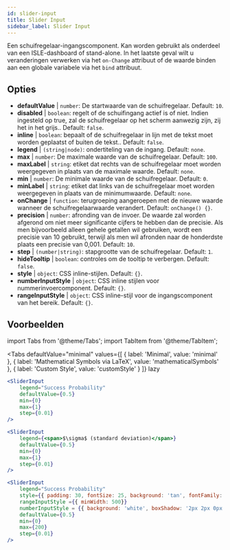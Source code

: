 ```yaml
---
id: slider-input
title: Slider Input
sidebar_label: Slider Input
---
```


Een schuifregelaar-ingangscomponent. Kan worden gebruikt als onderdeel van een ISLE-dashboard of stand-alone. In het laatste geval wilt u veranderingen verwerken via het `on-Change` attribuut of de waarde binden aan een globale variabele via het `bind` attribuut.

## Opties

* __defaultValue__ | `number`: De startwaarde van de schuifregelaar. Default: `10`.
* __disabled__ | `boolean`: regelt of de schuifingang actief is of niet. Indien ingesteld op true, zal de schuifregelaar op het scherm aanwezig zijn, zij het in het grijs.. Default: `false`.
* __inline__ | `boolean`: bepaalt of de schuifregelaar in lijn met de tekst moet worden geplaatst of buiten de tekst.. Default: `false`.
* __legend__ | `(string|node)`: ondertiteling van de ingang. Default: `none`.
* __max__ | `number`: De maximale waarde van de schuifregelaar. Default: `100`.
* __maxLabel__ | `string`: etiket dat rechts van de schuifregelaar moet worden weergegeven in plaats van de maximale waarde. Default: `none`.
* __min__ | `number`: De minimale waarde van de schuifregelaar. Default: `0`.
* __minLabel__ | `string`: etiket dat links van de schuifregelaar moet worden weergegeven in plaats van de minimumwaarde. Default: `none`.
* __onChange__ | `function`: terugroeping aangeroepen met de nieuwe waarde wanneer de schuifregelaarwaarde verandert. Default: `onChange() {}`.
* __precision__ | `number`: afronding van de invoer. De waarde zal worden afgerond om niet meer significante cijfers te hebben dan de precisie. Als men bijvoorbeeld alleen gehele getallen wil gebruiken, wordt een precisie van 10 gebruikt, terwijl als men wil afronden naar de honderdste plaats een precisie van 0,001. Default: `10`.
* __step__ | `(number|string)`: stapgrootte van de schuifregelaar. Default: `1`.
* __hideTooltip__ | `boolean`: controles om de tooltip te verbergen. Default: `false`.
* __style__ | `object`: CSS inline-stijlen. Default: `{}`.
* __numberInputStyle__ | `object`: CSS inline stijlen voor nummerinvoercomponent. Default: `{}`.
* __rangeInputStyle__ | `object`: CSS inline-stijl voor de ingangscomponent van het bereik. Default: `{}`.


## Voorbeelden


import Tabs from '@theme/Tabs';
import TabItem from '@theme/TabItem';

<Tabs
    defaultValue="minimal"
    values={[
        { label: 'Minimal', value: 'minimal' },
        { label: 'Mathematical Symbols via LaTeX', value: 'mathematicalSymbols' },
        { label: 'Custom Style', value: 'customStyle' }
    ]}
    lazy
>

<TabItem value="minimal">

```jsx live
<SliderInput
    legend="Success Probability"
    defaultValue={0.5}
    min={0}
    max={1}
    step={0.01}
/>
```

</TabItem>

<TabItem value="mathematicalSymbols">

```jsx live
<SliderInput
    legend={<span>$\sigma$ (standard deviation)</span>}
    defaultValue={0.5}
    min={0}
    max={1}
    step={0.01}
/>
```

</TabItem>

<TabItem value="customStyle">

```jsx live
<SliderInput
    legend="Success Probability"
    style={{ padding: 30, fontSize: 25, background: 'tan', fontFamily: 'Georgia'}}
    rangeInputStyle ={{ minWidth: 500}}
    numberInputStyle = {{ background: 'white', boxShadow: '2px 2px 0px black'}}
    defaultValue={0.5}
    min={0}
    max={200}
    step={0.01}
/>
```

</TabItem>

</Tabs>
